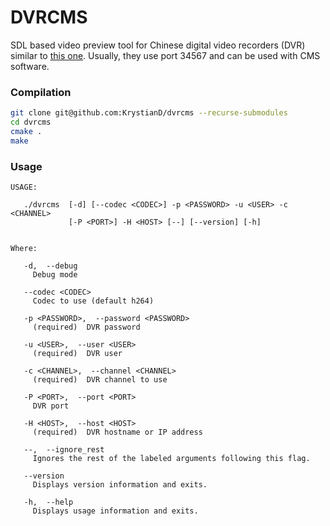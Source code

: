 DVRCMS
======

SDL based video preview tool for Chinese digital video recorders (DVR) similar to [this one](https://www.aliexpress.com/item/32828699353.html). Usually, they use port 34567 and can be used with CMS software.

### Compilation

```sh
git clone git@github.com:KrystianD/dvrcms --recurse-submodules
cd dvrcms
cmake .
make
```

### Usage

```shell
USAGE: 

   ./dvrcms  [-d] [--codec <CODEC>] -p <PASSWORD> -u <USER> -c <CHANNEL>
             [-P <PORT>] -H <HOST> [--] [--version] [-h]


Where: 

   -d,  --debug
     Debug mode

   --codec <CODEC>
     Codec to use (default h264)

   -p <PASSWORD>,  --password <PASSWORD>
     (required)  DVR password

   -u <USER>,  --user <USER>
     (required)  DVR user

   -c <CHANNEL>,  --channel <CHANNEL>
     (required)  DVR channel to use

   -P <PORT>,  --port <PORT>
     DVR port

   -H <HOST>,  --host <HOST>
     (required)  DVR hostname or IP address

   --,  --ignore_rest
     Ignores the rest of the labeled arguments following this flag.

   --version
     Displays version information and exits.

   -h,  --help
     Displays usage information and exits.
```
